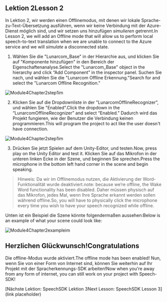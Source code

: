 ## <a name="lesson-2"></a><span data-ttu-id="fda60-101">Lektion 2</span><span class="sxs-lookup"><span data-stu-id="fda60-101">Lesson 2</span></span>

<span data-ttu-id="fda60-102">In Lektion 2, wir werden einen Offlinemodus, mit denen wir lokale Sprache-zu-Text-Übersetzung ausführen, wenn wir keine Verbindung mit der Azure-Dienst möglich sind, und wir setzen uns hinzufügen *simulieren* getrennt.</span><span class="sxs-lookup"><span data-stu-id="fda60-102">In Lesson 2, we will add an Offline mode that will allow us to perform local speech-to-text translation when we are unable to connect to the Azure service and we will *simulate* a disconnected state.</span></span>

1. <span data-ttu-id="fda60-103">Wählen Sie die "Lunarcom_Base" in der Hierarchie aus, und klicken Sie auf "Komponente hinzufügen" in den Bereich der Eigenschaftenanalyse.</span><span class="sxs-lookup"><span data-stu-id="fda60-103">Select the "Lunarcom_Base" object in the hierarchy and click “Add Component” in the inspector panel.</span></span> <span data-ttu-id="fda60-104">Suchen Sie nach, und wählen Sie die "Lunarcom Offline Erkennung."</span><span class="sxs-lookup"><span data-stu-id="fda60-104">Search for and select the "Lunarcom Offline Recognition."</span></span>

![Module4Chapter2step1im](images/module4chapter2step1im.PNG)



2. <span data-ttu-id="fda60-106">Klicken Sie auf die Dropdownliste in der "LunarcomOfflineRecognizer", und wählen Sie "Enabled".</span><span class="sxs-lookup"><span data-stu-id="fda60-106">Click the dropdown in the “LunarcomOfflineRecognizer” and select “Enabled.”</span></span> <span data-ttu-id="fda60-107">Dadurch wird das Projekt fungieren, wie der Benutzer die Verbindung keinen programmieren.</span><span class="sxs-lookup"><span data-stu-id="fda60-107">This will program the project to act like the user doesn't have connection.</span></span> 

![Module4Chapter2step1im](images/module4chapter2step2im.PNG)

3. <span data-ttu-id="fda60-109">Drücken Sie jetzt Spielen auf dem Unity-Editor, und testen.</span><span class="sxs-lookup"><span data-stu-id="fda60-109">Now, press play on the Unity Editor and test it.</span></span> <span data-ttu-id="fda60-110">Klicken Sie auf das Mikrofon in der unteren linken Ecke in der Szene, und beginnen Sie sprechen.</span><span class="sxs-lookup"><span data-stu-id="fda60-110">Press the microphone in the bottom left hand corner in the scene and begin speaking.</span></span> 

> <span data-ttu-id="fda60-111">Hinweis: Da wir im Offlinemodus nutzen, die Aktivierung der Word-Funktionalität wurde deaktiviert.</span><span class="sxs-lookup"><span data-stu-id="fda60-111">note: because we’re offline, the Wake Word functionality has been disabled.</span></span> <span data-ttu-id="fda60-112">Daher müssen physisch auf das Mikrofon, jedes Mal, wenn Ihre Sprache erkannt werden sollen während offline.</span><span class="sxs-lookup"><span data-stu-id="fda60-112">So, you will have to physically click the microphone every time you wish to have your speech recognized while offline.</span></span> 

<span data-ttu-id="fda60-113">Unten ist ein Beispiel die Szene könnte folgendermaßen aussehen:</span><span class="sxs-lookup"><span data-stu-id="fda60-113">Below is an example of what your scene could look like:</span></span>

![Module4Chapter2exampleim](images/module4chapter2exampleim.PNG)

## <a name="congratulations"></a><span data-ttu-id="fda60-115">Herzlichen Glückwunsch!</span><span class="sxs-lookup"><span data-stu-id="fda60-115">Congratulations</span></span>

<span data-ttu-id="fda60-116">Die offline-Modus wurde aktiviert.</span><span class="sxs-lookup"><span data-stu-id="fda60-116">The offline mode has been enabled!</span></span> <span data-ttu-id="fda60-117">Nun, wenn Sie von einer Form von Internet sind, können Sie weiterhin auf Ihr Projekt mit der Spracherkennungs-SDK arbeiten!</span><span class="sxs-lookup"><span data-stu-id="fda60-117">Now when you're away from any form of internet, you can still work on your project with Speech-SDK!</span></span> 

[<span data-ttu-id="fda60-118">Nächste Lektion: SpeechSDK Lektion 3</span><span class="sxs-lookup"><span data-stu-id="fda60-118">Next Lesson: SpeechSDK Lesson 3</span></span>](link placeholder)

